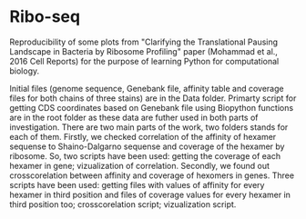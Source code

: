 # Ribo-seq
Reproducibility of some plots from "Clarifying the Translational Pausing Landscape in Bacteria by Ribosome Profiling" paper (Mohammad et al., 2016 Cell Reports) for the purpose of learning Python for computational biology.

Initial files (genome sequence, Genebank file, affinity table and coverage files for both chains of three stains) are in the Data folder. 
Primarty script for getting CDS coordinates based on Genebank file using Biopython functions are in the root folder as these data are futher used in both parts of investigation.
There are two main parts of the work, two folders stands for each of them. Firstly, we checked correlation of the affinity of hexamer sequense to Shaino-Dalgarno sequense and coverage of the hexamer by ribosome. So, two scripts have been used: getting the coverage of each hexamer in gene; vizualization of correlation. Secondly, we found out crosscorelation between affinity and coverage of hexomers in genes. Three scripts have been used: getting files with values of affinity for every hexamer in third position and files of coverage values for every hexamer in third position too; crosscorelation script; vizualization script.
